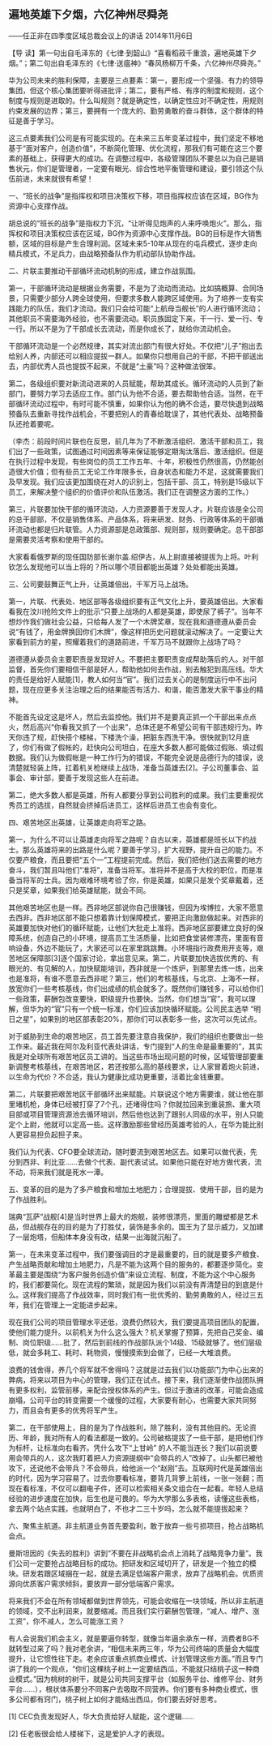 ## 遍地英雄下夕烟，六亿神州尽舜尧

——任正非在四季度区域总裁会议上的讲话
2014年11月6日



【导  读】第一句出自毛泽东的《七律·到韶山》“喜看稻菽千重浪，遍地英雄下夕烟。”；第二句出自毛泽东的《七律·送瘟神》“春风杨柳万千条，六亿神州尽舜尧。”



华为公司未来的胜利保障，主要是三点要素：第一，要形成一个坚强、有力的领导集团，但这个核心集团要听得进批评；第二，要有严格、有序的制度和规则，这个制度与规则是进取的。什么叫规则？就是确定性，以确定性应对不确定性，用规则约束发展的边界；第三，要拥有一个庞大的、勤劳勇敢的奋斗群体，这个群体的特征是善于学习。

这三点要素我们公司是有可能实现的。在未来三五年变革过程中，我们坚定不移地基于“面对客户，创造价值”，不断简化管理、优化流程，那我们有可能在这三个要素的基础上，获得更大的成功。在调整过程中，各级管理团队不要总以为自己是销售状元，你们是管理者，一定要有眼光、综合性地平衡管理和建设，要引领这个队伍前进，未来就很有希望！

一、“班长的战争”是指挥权和项目决策权下移，项目指挥权应该在区域，BG作为资源中心支撑作战。

胡总说的“班长的战争”是指权力下沉，“让听得见炮声的人来呼唤炮火”。那么，指挥权和项目决策权应该在区域，BG作为资源中心支撑作战。BG的目标是作大销售额，区域的目标是产生合理利润。区域未来5-10年从现在的屯兵模式，逐步走向精兵模式，不足兵力，由战略预备队作为机动部队协助作战。

二、片联主要推动干部循环流动机制的形成，建立作战氛围。

第一，干部循环流动是根据业务需要，不是为了流动而流动。比如搞概算、合同场景，只需要少部分人跨全球使用，但要求多数人能跨区域使用。为了培养一支有实践能力的队伍，我们才流动。我们只会给可能“上航母当舰长”的人进行循环流动；其他职员不需要海外经验，也不需要流动。职员族固定下来，干一行、爱一行、专一行。所以不是为了干部成长去流动，而是你成长了，就给你流动机会。

干部循环流动是一个必然规律，其实对流出部门有很大好处。不仅把“儿子”抱出去给别人养，内部还可以相应提拔一群人。如果你只想用自己的干部，不把干部送出去，内部优秀人员也提拔不起来，不就是“土豪”吗？这种做法很笨。

第二，各级组织要对新流动进来的人员赋能，帮助其成长。循环流动的人员到了新部门，要努力学习去适应工作。部门认为他不合适，要去帮助他合适。当然，在干部循环流动过程中，有时可能不慎重，如果你认为他的确不合适，要尽快退到战略预备队去重新寻找作战机会，不要把别人的青春给耽误了，其他代表处、战略预备队还抢着要呢。

（李杰：前段时间片联也在反思，前几年为了不断激活组织、激活干部和员工，我们出了一些政策，试图通过时间因素等来保证能够定期淘汰落后、激活组织。但是在执行过程中发现，有些岗位的员工工作五年、十年，积极性仍然很高，仍然能创造很大价值；但有些员工无论工作年限多长，自身状态和能力不足，这就需要我们及早发现。我们应该更加围绕在对人的识别上，包括干部、员工，特别是15级以下员工，来解决整个组织的价值评价和队伍激活。我们正在调整这方面的工作。）

第三，片联要加快干部的循环流动，人力资源要善于发现人才。片联应该是全公司的总干部部，不仅是销售体系、产品体系，将来研发、财务、行政等体系的干部循环流动也都是归片联管。人力资源部是总政策部、规则部，规则要确定。总干部部是需要灵活考察和使用干部的。

大家看看俄罗斯的现任国防部长谢尔盖.绍伊古，从上尉直接被提拔为上将。叶利钦怎么发现他可以当上将的？所以哪个项目都能出英雄？处处都能出英雄。

三、公司要鼓舞正气上升，让英雄倍出，千军万马上战场。

第一，片联、代表处、地区部等各级组织要有正气文化上升，要英雄倍出。大家看看我在汶川抢险文件上的批示“只要上战场的人都是英雄，即使尿了裤子”。当年不想炒作我们做社会公益，只给每人发了一个木牌奖章，现在我和道德遵从委员会说“有钱了，用金牌换回你们木牌”，像这样把历史问题就滚动解决了。一定要让大家看到前方的星，照耀着我们的道路前进，千军万马不就跟你上战场了吗？

道德遵从委员会主要职责是发现好人。不要把主要职责变成帮助落后的人。对干部监督，首先你们要相信干部是好人，帮助他如何去作战，别去触犯到高压线。华大的责任是给好人赋能[1]，教人如何当“官”。我们过去关心的是制度运行中不出问题，现在应更多关注治理之后的结果能否有活力、和谐，能否激发大家干事业的精神。

不能首先设定这是坏人，然后去监控他。我们并不是要真正抓一个干部出来点点火，然后高兴“你看我又抓了一个出来”，总体还是不希望公司有干部违规行为。昨天你违了规，赶快搭个楼梯，下楼洗个澡，把脏东西洗干净。很快就到12月底了，你们有做了假帐的，赶快向公司坦白，在座大多数人都可能做过假账、填过假数据。我们认为做假帐是一种工作行为的错误，不能完全说是品德行为的错误，说清楚就轻装上阵，扛着机关枪继续上战场，准备当英雄去[2]。子公司董事会、监事会、审计部，要善于发现这些人在前进。

第二，绝大多数人都是英雄，所有人都要分享到公司胜利的成果。我们主要重视优秀员工的选拔，自然就会挤掉后进员工，这样后进员工也会有变化。

四、艰苦地区出英雄，让英雄走向将军之路。

第一，为什么不可以让英雄走向将军之路呢？自古以来，英雄都是班长以下的战士。那么英雄将来的出路是什么呢？要善于学习，扩大视野，提升自己的能力。不仅要产粮食，而且要把“五个一”工程提前完成。然后，我们把他们送去需要的地方奋斗，我们暂且叫他们“准将”，准备当将军。准将并不是高于大校的职位，而是准备当将军的士兵。因为艰难环境考验了你，你是英雄，如果只是发个奖章戴着，还只是奖章，如果我们给英雄赋能，就会不同。

其他艰苦地区也是一样。西非地区部说你自己很赚钱，但因为埃博拉，大家不愿意去西非。西非地区部不能只想着靠计划保障模式，要把正向激励做起来。对西非的英雄要加快对他们的循环赋能，让他们大批走上准将。西非地区部要建立良好的保障系统，创造自己的小环境，提高员工生活质量，比如把食堂装修漂亮，里面有音响设备，外边不能玩了，大家还可以在家里跳跳舞。小环境指行政费用开支等，艰苦地区保障部[3]逐个国家讨论，拿出意见来。第二，片联要加快选拔优秀的、有眼光的、有见解的人，加快赋能培训，西非就是一个炼炉，到那里去炼一炼，出来也是准将，有谁不愿意去西非呢？第三，他们的考核基线，与北京、上海不一样，放宽你们一些考核基线，你们出成绩的机会就多了。既然你们赚钱多，可以给你们一些政策，薪酬包改变要快，职级提升也要快。当然，你们想当“官”，我可以理解，但华为的“官”只有一个统一标准，你们应该加快循环赋能。公司民主选举 “明日之星”，如果别的地区部表彰20%，那你们可以表彰多一些，这次可以先试点。

对于威胁到生命的艰苦地区，员工首先要注意自我保护，我们的组织也要做出一些工作来。最近我在阿尔及利亚代表处讲话，专门提到“人的生命是最重要的”，其实我是对全球所有艰苦地区员工讲的。当这些市场出现问题的时候，区域管理部要重新调整考核基线，在艰苦地区，若还按那么高的基线要求，让人家冒着炮火前进，以生命为代价？不合适，我认为健康比成功更重要，活着比金钱重要。

第二，片联要把艰苦地区干部循环出来赋能。片联说这个地方需要谁，就让他在那里堵机枪，身体已经被打穿了7个孔，还堵得住吗？你就拉回来到重装旅、重大项目部或项目管理资源池去循环培训，然后他也达到了跟别人同级的水平，别人只能定个上尉，他就可以定高一些。这样激励那些曾经历英雄考验的人，在华为能比别人更容易担负起担子来。

我们认为代表、CFO要全球流动，随时要流到艰苦地区去。如果可以做代表，先分到西非、利比亚……去做个代表、副代表试试。如果他只能在好地方做代表，流不动，将来我们就是死水一潭。

五、变革的目的是为了多产粮食和增加土地肥力；合理提拔、使用干部，目的是为了作战胜利。

瑞典“瓦萨”战舰[4]是当时世界上最大的炮舰，装修很漂亮，里面的雕塑都是艺术品，但战舰存在的目的是为了打胜仗，装饰是多余的。国王为了显示威力，又加建了一层炮塔，但船体本身没有改，结果一出海就沉船了。

第一，在未来变革过程中，我们要强调目的才是最重要的，目的就是要多产粮食、产生战略贡献和增加土地肥力，凡是不能为这两个目的服务的，都要逐步简化。变革最主要是围绕“为客户服务创造价值”来设立流程、制度，不能为这个中心服务的，我们都要简化。现在流程的繁琐，就是因为我们以前没有弄清楚目的到底是什么。这样我们提高了作战效率，同时我们有一批优秀的、勤劳勇敢的人，经过三五年，我们在管理上一定能进步起来。

现在我们公司的项目管理水平还低，浪费仍然较大，我们要提高项目团队的配置，使他们能力提升。以前机关为什么这么强大？机关掌握了预算，先把自己奖金、编制、岗位职级……批了，然后到前线的作战部队派个14级、15级就够了。他们层级低，就会多耗工、耗时、耗物资，慢慢摸索到会做了，已经一大堆浪费。

浪费的钱舍得，养几个将军就不舍得吗？这就是过去我们以功能部门为中心出来的弊病，将来以项目为中心的管理，我们正在试点。接下来，我们逐渐使作战团队拥有更多权利，监管前移，来配合授权体系的产生。但过于激进的改革，可能会造成崩塌，公司平台的转变需要一个缓慢的过程，大家要有耐心，也需要大家共同努力，而且会有更多的优秀将军产生。

第二，在干部使用上，目的是为了作战胜利，除了胜利，没有其他目的。无论资历、年龄，我对所有人的看法都是一致的。公司破格提拔了一些干部，是把他们作为标杆，让标准向右看齐。凭什么攻下“上甘岭” 的人不能当连长？我们以前说要用会带兵的人，这次我盯着把人力资源提纲中“会带兵的人”改掉了。山头都已被他攻下，还说他不会带兵？不会带兵，给他派一个“赵刚”去。互联网时代是英雄倍出的时代，因为学习容易了。过去你要看标准，要背几背箩上前线，一张一张翻；而现在看标准，不仅可以翻电子件，还可以检索相关条文组合在一起看。年轻人总结经验的进步速度在加快，后生也是可畏的。华为大学那么多表格，读懂这些表格，拿去两个站点实践，也就明白了，不也才二三十岁吗，怎么就不能提拔起来？

六、聚焦主航道。非主航道业务首先要盈利，敢于放弃一些亏损项目，抢占战略机会点。

曼斯坦因的《失去的胜利》讲到“不要在非战略机会点上消耗了战略竞争力量”。我们公司一定要抢占战略目标的成功。把研发和区域切开了，研发是一个独立的模块。研发若跟区域捆在一起，就是去满足低端客户需求，放弃了战略机会。优质资源向优质客户需求倾斜，要放弃一部分低端客户需求。



将来我们不会在所有领域都做到世界领先，可能会收缩在一块领域，所以非主航道的领域，交不出利润来，就要缩减。而且我们实行薪酬包管理，“减人、增产、涨工资”，你不减人，怎么可能涨工资？

有人会说我们机会主义，就是要逼你转型，就像当年逼余承东一样，消费者BG不就转型过来了吗？我对老余讲，“相信未来两三年，华为公司终端的质量会大幅度提升，让它惯性往下走。老余应该重点抓商业模式、计划管理这些方面。”而且专门讲了我的一个观点，“你们这棵桃子树上一定要结西瓜，不能就只结桃子这一种商业模式。”因为桃树的树干，就是公司共同支撑平台（如服务平台、维修平台、财务平台……），根状体系要分不同客户去吸取不同营养。你们要有多种商业模式，很多公司都有窍门，桃子树上如何才能结出西瓜，你们要去好好思考。



[1] CEC负责发现好人，华大负责给好人赋能，这个逻辑……

[2] 任老板很会给人楼梯下，这是爱护人才的表现。
